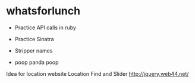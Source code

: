 whatsforlunch
==============

 * Practice API calls in ruby
 * Practice Sinatra
 





 * Stripper names
 * poop panda poop
 
Idea for location website Location Find and Slider http://jquery.web44.net/
